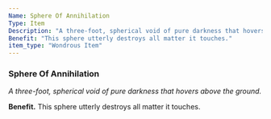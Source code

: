 ```yaml
---
Name: Sphere Of Annihilation
Type: Item
Description: "A three-foot, spherical void of pure darkness that hovers above the ground."
Benefit: "This sphere utterly destroys all matter it touches."
item_type: "Wondrous Item"
---
```


### Sphere Of Annihilation

_A three-foot, spherical void of pure darkness that hovers above the ground._

**Benefit.** This sphere utterly destroys all matter it touches.

